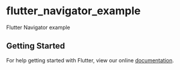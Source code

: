 # flutter_navigator_example

Flutter Navigator example

## Getting Started

For help getting started with Flutter, view our online
[documentation](https://flutter.io/).
